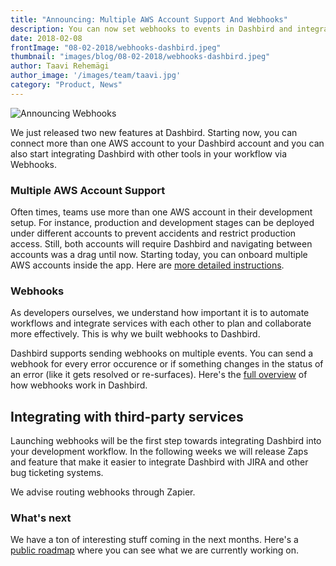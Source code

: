 ```yaml
---
title: "Announcing: Multiple AWS Account Support And Webhooks"
description: You can now set webhooks to events in Dashbird and integrate Dashbird with different platforms.
date: 2018-02-08
frontImage: "08-02-2018/webhooks-dashbird.jpeg"
thumbnail: "images/blog/08-02-2018/webhooks-dashbird.jpeg"
author: Taavi Rehemägi
author_image: '/images/team/taavi.jpg'
category: "Product, News"
---
```


![Announcing Webhooks](/images/blog/08-02-2018/webhooks-dashbird.jpeg)

We just released two new features at Dashbird. Starting now, you can connect more than one AWS account to your Dashbird account and you can also start integrating Dashbird with other tools in your workflow via Webhooks. 

### Multiple AWS Account Support

Often times, teams use more than one AWS account in their development setup. For instance, production and development stages can be deployed under different accounts to prevent accidents and restrict production access. Still, both accounts will require Dashbird and navigating between accounts was a drag until now. Starting today, you can onboard multiple AWS accounts inside the app. Here are <a href='/docs/user-guide/adding-aws-account/' target='_blank'>more detailed instructions</a>.

### Webhooks

As developers ourselves, we understand how important it is to automate workflows and integrate services with each other to plan and collaborate more effectively. This is why we built webhooks to Dashbird.

Dashbird supports sending webhooks on multiple events. You can send a webhook for every error occurence or if something changes in the status of an error (like it gets resolved or re-surfaces). Here's the <a href='/docs/integrations/managing-webhooks' target='_blank'>full overview</a> of how webhooks work in Dashbird.

## Integrating with third-party services

Launching webhooks will be the first step towards integrating Dashbird into your development workflow. In the following weeks we will release Zaps and feature that make it  easier to integrate Dashbird with JIRA and other bug ticketing systems.

We advise routing webhooks through Zapier.


### What's next

We have a ton of interesting stuff coming in the next months. Here's a <a href='https://trello.com/b/DtOA1rio/public-roadmap' target='_blank'>public roadmap</a> where you can see what we are currently working on.
